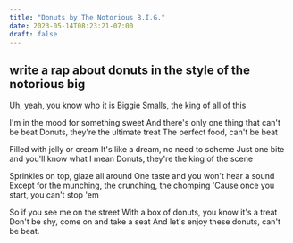 ```yaml
---
title: "Donuts by The Notorious B.I.G."
date: 2023-05-14T08:23:21-07:00
draft: false
---
```


## write a rap about donuts in the style of the notorious big

Uh, yeah, you know who it is Biggie Smalls, the king of all of this

I'm in the mood for something sweet And there's only one thing that can't be beat Donuts, they're the ultimate treat The perfect food, can't be beat

Filled with jelly or cream It's like a dream, no need to scheme Just one bite and you'll know what I mean Donuts, they're the king of the scene

Sprinkles on top, glaze all around One taste and you won't hear a sound Except for the munching, the crunching, the chomping 'Cause once you start, you can't stop 'em

So if you see me on the street With a box of donuts, you know it's a treat Don't be shy, come on and take a seat And let's enjoy these donuts, can't be beat.
